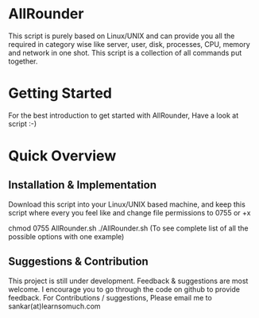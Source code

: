 AllRounder
==========

This script is purely based on Linux/UNIX and can provide you all the required in category wise like server, user, disk, processes, CPU, memory and network in one shot. This script is a collection of all commands put together.

Getting Started
===============

For the best introduction to get started with AllRounder, Have a look at script :-)

Quick Overview
==============

Installation & Implementation
-----------------------------

Download this script into your Linux/UNIX based machine, and keep this script where every you feel like and change file permissions to 0755 or +x

chmod 0755 AllRounder.sh
./AllRounder.sh (To see complete list of all the possible options with one example)

Suggestions & Contribution
--------------------------

This project is still under development. Feedback & suggestions are most welcome. I encourage you to go through the code on github to provide feedback.
For Contributions / suggestions, Please email me to sankar(at)learnsomuch.com 



